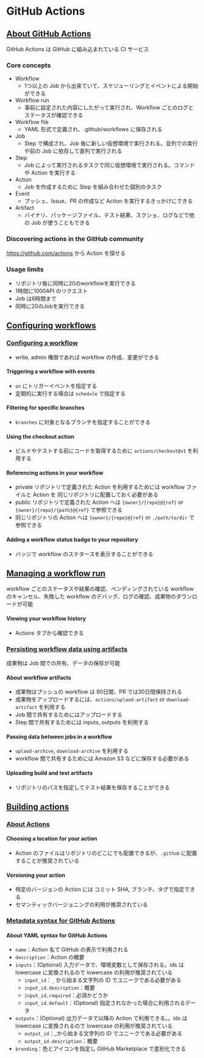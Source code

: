 # GitHub Actions

## [About GitHub Actions](https://help.github.com/en/articles/about-github-actions)

GitHub Actions は GitHub に組み込まれている CI サービス

### Core concepts

* Workflow
  * 1つ以上の Job から出来ていて、スケジューリングとイベントによる開始ができる
* Workflow run
  * 事前に設定された内容にしたがって実行され、Workflow ごとのログとステータスが確認できる
* Workflow file
  * YAML 形式で定義され、.github/workflows に保存される
* Job
  * Step で構成され、Job 毎に新しい仮想環境で実行される。並列での実行や前の Job に依存して直列で実行される
* Step
  * Job によって実行されるタスクで同じ仮想環境で実行される。コマンドや Action を実行する
* Action
  * Job を作成するために Step を組み合わせた個別のタスク
* Event
  * プッシュ、Issue、PR の作成など Action を実行するきっかけにできる
* Artifact
  * バイナリ、パッケージファイル、テスト結果、スクショ、ログなどで他の Job が使うこともできる

### Discovering actions in the GitHub community

https://github.com/actions から Action を探せる

### Usage limits

* リポジトリ毎に同時に20のworkflowを実行できる
* 1時間に1000API のリクエスト
* Job は6時間まで
* 同時に20のJobを実行できる

## [Configuring workflows](https://help.github.com/en/articles/configuring-workflows)

### [Configuring a workflow](https://help.github.com/en/articles/configuring-a-workflow)

* write, admin 権限であれば workflow の作成、変更ができる

#### Triggering a workflow with events

* `on` にトリガーイベントを指定する
* 定期的に実行する場合は `schedule` で指定する

#### Filtering for specific branches

* `branches` に対象となるブランチを指定することができる

#### Using the checkout action

* ビルドやテストする前にコードを取得するために `actions/checkout@v1` を利用する

#### Referencing actions in your workflow

* private リポジトリで定義された Action を利用するためには workflow ファイルと Action を
同じリポジトリに配置しておく必要がある
* public リポジトリで定義された Action へは `{owner}/{repo}@{ref}` or `{owner}/{repo}/{path}@{ref}` で参照できる
* 同じリポジトリの Action へは `{owner}/{repo}@{ref}` or `./path/to/dir` で参照できる

#### Adding a workflow status badge to your repository

* バッジで workflow のステタースを表示することができる

## [Managing a workflow run](https://help.github.com/en/articles/configuring-a-workflow)

workflow ごとのステータスや結果の確認、ペンディングされている workflow のキャンセル、失敗した workflow のデバッグ、ログの確認、成果物のダウンロードが可能

#### Viewing your workflow history

* Actions タブから確認できる

### [Persisting workflow data using artifacts](https://help.github.com/en/articles/persisting-workflow-data-using-artifacts)

成果物は Job 間での共有、データの保存が可能

#### About workflow artifacts

* 成果物はプッシュの workflow は 90日間、PR では30日間保持される
* 成果物をアップロードするには、`actions/uplaod-artifact` or `download-artifact` を利用する
* Job 間で共有するためにはアップロードする
* Step 間で共有するためには inputs, outputs を利用する

#### Passing data between jobs in a workflow

* `uplaod-archive`, `download-archive` を利用する
* workflow 間で共有するためには Amazon S3 などに保存する必要がある

#### Uploading build and test artifacts

* リポジトリのパスを指定してテスト結果を保存することができる

## [Building actions](https://help.github.com/en/articles/building-actions)

### [About Actions](https://help.github.com/en/articles/about-actions)

#### Choosing a location for your action

* Action のファイルはリポジトリのどこにでも配置できるが、`.github` に配置することが推奨されている

#### Versioning your action

* 特定のバージョンの Action には コミット SHA, ブランチ、タグで指定できる
* セマンティックバージョニングの利用が推奨されている

### [Metadata syntax for GitHub Actions](https://help.github.com/en/articles/metadata-syntax-for-github-actions)

#### About YAML syntax for GitHub Actions

* `name`：Action 名で GitHub の表示で利用される
* `description`：Action の概要
* `inputs`：(Optional) 入力データで、環境変数として保存される。ids は lowercase に変換されるので lowercase の利用が推奨されている
  * `input_id`：`_` から始まる文字列の ID でユニークである必要がある
  * `input_id.description`：概要
  * `input_id.required`：必須かどうか
  * `input_id.default`：(Optional) 指定されなかった場合に利用されるデータ
* `outputs`：(Optional) 出力データで以降の Action で利用できる。。ids は lowercase に変換されるので lowercase の利用が推奨されている
  * `output_id`：_から始まる文字列の ID でユニークである必要がある
  * `output_id.description`：概要
* `branding`：色とアイコンを指定し GitHub Marketplace で差別化できる

